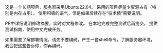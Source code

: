 这是一个长期项目，服务器采用Ubuntu22.04。
采用的项目尽量少资源占有（特别是内存占用）。
使用积极的语气，但是如果后续存在“技术债”需要说明。

PR中详细说明修改摘要，实时对文档修改。
在本地完成完整测试后再提交。
提供测试指南，使用中文完成任务。

如果需要了解部署情况，请先不要编码，产生一套shell命令，了解服务器环境，我会把这些告诉你，你再编码。
